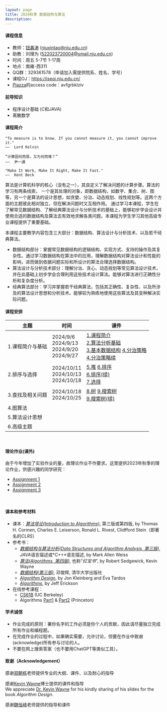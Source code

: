 ```yaml
---
layout: page
title: 2024秋季 数据结构与算法
description: 
---
```


#### 课程信息

- 教师：[钮鑫涛](https://niuxintao.github.io) (niuxintao@nju.edu.cn)
- 助教：刘理为 (522023720004@smail.nju.edu.cn)
- 时间：周五 5-7节 1-17周 
- 地点：南雍-西311
- QQ群：329361578（申请加入需提供院系、姓名、学号）
- 课程OJ：https://iseoj.nju.edu.cn/
- [Piazza](https://piazza.com/nju.edu.cn/fall2024/90311202)的access code：avfgrbklziv

#### 前导知识 

- 程序设计基础 (C和JAVA)
- 离散数学

#### 课程简介

```
"To measure is to know. If you cannot measure it, you cannot improve it."
——  Lord Kelvin

“计算因何而易，又为何而难？”
——  尹一通

"Make It Work, Make It Right, Make It Fast."
——  Kent Beck
```

算法是计算机科学的核心（没有之一），其良定义了解决问题的计算步骤。算法的学习有两条线索， 一个是其处理的对象，即数据结构，如数字、集合、树、图等，另一个是算法的设计思想，如贪婪、分治、动态规划、线性规划等。这两个方面的主题彼此相对独立，但在解决问题时又互相作用。 通过学习本课程，学生在了解常见数据结构、了解经典算法设计与分析技术的基础上，能够初步学会设计并使用合适的数据结构及算法去有效地求解各类问题。本课程为学生学习其他高级专业课程提供了重要基础。

本课程主要教学内容包含三大部分：数据结构、算法设计与分析技术、以及若干经典算法。

- 数据结构部分：掌握常见数据结构的逻辑结构、实现方式、支持的操作及其复杂性。通过学习数据结构在算法中的应用，理解数据结构对算法设计和性能的影响，进而做到依据问题实际和所设计的算法合理选择数据结构。
- 算法设计与分析技术部分：理解分治、贪心、动态规划等常见算法设计技术，并在此基础上初步学会合理利用这些技术设计算法。能够对算法进行正确性分析和复杂度分析。
- 经典算法部分：学习并掌握若干经典算法，包括其正确性、复杂性、以及所涉及的算法设计思想和分析技术。能够较为熟练地使用这些算法及其变种解决实际问题。


#### 课程安排

| 主题             | 时间                                                  | 课件                                                         |
| ---------------- | ----------------------------------------------------- | ------------------------------------------------------------ |
| 1.课程简介与基础 | 2024/9/6<br />2024/9/13<br />2024/9/20<br />2024/9/27 | [1.课程简介](/assets/pdf/2024Fall-DS/1.课程简介.pdf)<br /> [2.算法分析基础](/assets/pdf/2024Fall-DS/2.算法分析基础.pdf)<br /> [3.基本数据结构](/assets/pdf/2024Fall-DS/3.基本数据结构.pdf)  [4.分治策略](/assets/pdf/2024Fall-DS/4.分治策略.pdf)<br /> [4.分治策略续](/assets/pdf/2024Fall-DS/4.分治策略续.pdf) |
| 2.排序与选择     | 2024/10/11<br />2024/10/13<br />2024/10/18            | [5.堆](/assets/pdf/2024Fall-DS/5.堆.pdf) [6.排序](/assets/pdf/2024Fall-DS/6.排序.pdf)<br /> [6.排序(续)](/assets/pdf/2024Fall-DS/6.排序(续).pdf)<br /> [7.选择](/assets/pdf/2024Fall-DS/7.选择.pdf) |
| 3.查找及相关问题 | 2024/10/18<br />2024/10/25                            | [8.树](/assets/pdf/2024Fall-DS/8.树.pdf)  [9.搜索树](/assets/pdf/2024Fall-DS/9.搜索树.pdf)<br /> [9.搜索树(续)](/assets/pdf/2024Fall-DS/9.搜索树(续).pdf) |
| 4.图算法         |                                                       |                                                              |
| 5.算法设计思想   |                                                       |                                                              |
| 6.高级主题       |                                                       |                                                              |

<br>

#### 理论作业(课外)

由于今年增加了实验作业的量，故理论作业不作要求。这里提供2023年秋季的理论作业，供感兴趣的同学研究：

- [Assignment 1](/assets/pdf/2023Fall-DS/A1.pdf)
- [Assignment 2](/assets/pdf/2023Fall-DS/A2.pdf)
- [Assignment 3](/assets/pdf/2023Fall-DS/A3.pdf) 

<br/>

#### 课本和参考材料

- 课本：*[算法导论(Introduction to Algorithms)](http://mitpress.mit.edu/9780262046305/introduction-to-algorithms/)*, 第三版或第四版, by Thomas H. Cormen, Charles E. Leiserson, Ronald L. Rivest, Clidfford Stein（即著名的*CLRS*）
- 参考书：
  - *[数据结构与算法分析(Data Structures and Algorithm Analysis, 第三版)](http://users.cs.fiu.edu/~weiss/#dsaac++3)*, *JAVA*语言描述或*C++*语言描述, by Mark Allen Weiss
  - *[算法(Algorithms, 第四版)](https://algs4.cs.princeton.edu/home/)*, 也称“*红宝书*”, by Robert Sedgewick, Kevin Wayne
  - *[数据结构(第三版)](https://dsa.cs.tsinghua.edu.cn/~deng/ds/dsacpp/)*, 邓俊辉, 清华大学出版社
  - *[Algorithm Design](https://www.cs.princeton.edu/~wayne/kleinberg-tardos/)*, by Jon Kleinberg and Éva Tardos
  - *[Algorithms](https://jeffe.cs.illinois.edu/teaching/algorithms/)*, by Jeff Erickson
- 在线参考课程：
  - [CS61B](https://datastructur.es) (UC Berkeley)
  - Algorithms [Part1](https://www.coursera.org/learn/algorithms-part1) & [Part2](https://www.coursera.org/learn/algorithms-part2) (Princeton)

#### 学术诚信

- 作业完成的原则：署你名字的工作必须是你个人的贡献，因此请尽量独立完成所有作业和编程题。
- 在完成作业的过程中，如果确实需要，允许讨论，但要在作业中致谢(acknowledge)所有参与讨论的人。
- 不要在网上搜索答案（也不要用ChatGPT等类似工具）。

#### 致谢（Acknowledgement）

感谢[郑朝栋](https://chaodong.me)老师提供专业的大纲、课件、以及耐心的指导

感谢[Kevin Wayne](https://www.cs.princeton.edu/~wayne/contact/)博士提供的课件和指导<br>
We appreciate [Dr. Kevin Wayne](https://www.cs.princeton.edu/~wayne/contact/) for his kindly sharing of his slides for the book *Algorithm Design*.

感谢[魏恒峰](https://hengxin.github.io)老师提供的指导和课件
